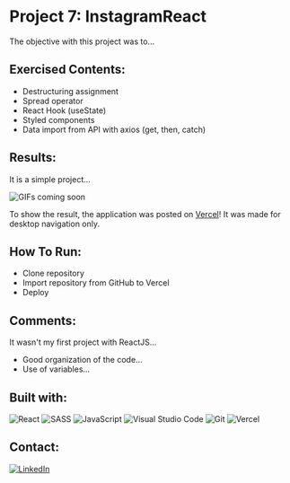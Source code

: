 # **Project 7: InstagramReact**

The objective with this project was to...

## **Exercised Contents**:

-   Destructuring assignment
-   Spread operator
-   React Hook (useState)
-   Styled components
-   Data import from API with axios (get, then, catch)

## **Results**:

It is a simple project...

![GIFs coming soon]()

To show the result, the application was posted on [Vercel](https://hangman-beta-two.vercel.app/)! It was made for desktop navigation only.

## **How To Run**:

-   Clone repository
-   Import repository from GitHub to Vercel
-   Deploy

## **Comments**:

It wasn't my first project with ReactJS...

-   Good organization of the code...
-   Use of variables...

## Built with:

![React](https://img.shields.io/badge/React-20232A?style=for-the-badge&logo=react&logoColor=61DAFB)
![SASS](https://img.shields.io/badge/Sass-CC6699?style=for-the-badge&logo=sass&logoColor=white)
![JavaScript](https://img.shields.io/badge/JavaScript-F7DF1E?style=for-the-badge&logo=javascript&logoColor=black)
![Visual Studio Code](https://img.shields.io/badge/Visual_Studio_Code-0078D4?style=for-the-badge&logo=visual%20studio%20code&logoColor=white)
![Git](https://img.shields.io/badge/GIT-E44C30?style=for-the-badge&logo=git&logoColor=white)
![Vercel](https://img.shields.io/badge/Vercel-000000?style=for-the-badge&logo=vercel&logoColor=white)

## Contact:

[![LinkedIn][linkedin-shield]][linkedin-url]

[linkedin-shield]: https://img.shields.io/badge/LinkedIn-0077B5?style=for-the-badge&logo=linkedin&logoColor=white
[linkedin-url]: https://www.linkedin.com/in/domingosmiguel/

